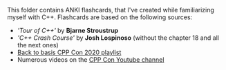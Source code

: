 This folder contains ANKI flashcards, that I've created while familiarizing myself with C++. Flashcards are based on 
the following sources:

* *'Tour of C++'* by **Bjarne Stroustrup**
* *'C++ Crash Course'* by **Josh Lospinoso** (without the chapter 18 and all the next ones)
* [Back to basis CPP Con 2020 playlist](https://www.youtube.com/playlist?list=PLHTh1InhhwT5o3GwbFYy3sR7HDNRA353e)
* Numerous videos on the <a href="https://www.youtube.com/user/CppCon/featured">CPP Con Youtube channel</a>
